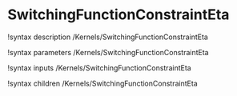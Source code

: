 <!-- MOOSE Documentation Stub: Remove this when content is added. -->

# SwitchingFunctionConstraintEta
!syntax description /Kernels/SwitchingFunctionConstraintEta

!syntax parameters /Kernels/SwitchingFunctionConstraintEta

!syntax inputs /Kernels/SwitchingFunctionConstraintEta

!syntax children /Kernels/SwitchingFunctionConstraintEta
